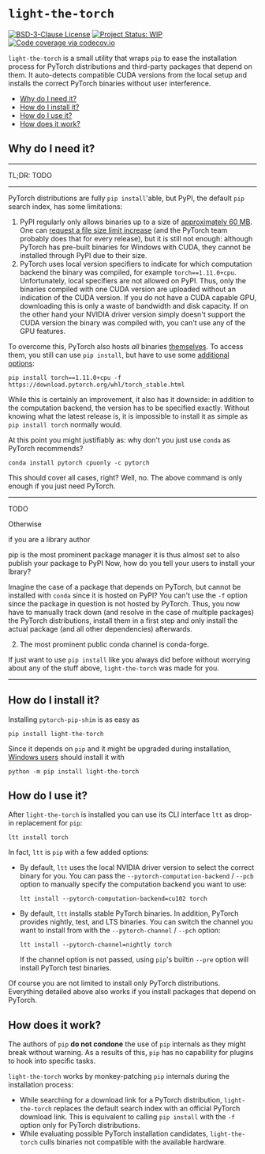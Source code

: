 # `light-the-torch`

[![BSD-3-Clause License](https://img.shields.io/github/license/pmeier/light-the-torch)](https://opensource.org/licenses/BSD-3-Clause)
[![Project Status: WIP](https://www.repostatus.org/badges/latest/wip.svg)](https://www.repostatus.org/#wip)
[![Code coverage via codecov.io](https://codecov.io/gh/pmeier/light-the-torch/branch/main/graph/badge.svg)](https://codecov.io/gh/pmeier/light-the-torch)

`light-the-torch` is a small utility that wraps `pip` to ease the installation process
for PyTorch distributions and third-party packages that depend on them. It auto-detects
compatible CUDA versions from the local setup and installs the correct PyTorch binaries
without user interference.

- [Why do I need it?](#why-do-i-need-it)
- [How do I install it?](#how-do-i-install-it)
- [How do I use it?](#how-do-i-use-it)
- [How does it work?](#how-does-it-work)

## Why do I need it?

---

TL;DR: TODO

---

PyTorch distributions are fully `pip install`'able, but PyPI, the default `pip` search
index, has some limitations:

1. PyPI regularly only allows binaries up to a size of
   [approximately 60 MB](https://github.com/pypa/packaging-problems/issues/86). One can
   [request a file size limit increase](https://pypi.org/help/#file-size-limit) (and the
   PyTorch team probably does that for every release), but it is still not enough:
   although PyTorch has pre-built binaries for Windows with CUDA, they cannot be
   installed through PyPI due to their size.
2. PyTorch uses local version specifiers to indicate for which computation backend the
   binary was compiled, for example `torch==1.11.0+cpu`. Unfortunately, local specifiers
   are not allowed on PyPI. Thus, only the binaries compiled with one CUDA version are
   uploaded without an indication of the CUDA version. If you do not have a CUDA capable
   GPU, downloading this is only a waste of bandwidth and disk capacity. If on the other
   hand your NVIDIA driver version simply doesn't support the CUDA version the binary
   was compiled with, you can't use any of the GPU features.

To overcome this, PyTorch also hosts _all_ binaries
[themselves](https://download.pytorch.org/whl/torch_stable.html). To access them, you
still can use `pip install`, but have to use some
[additional options](https://pytorch.org/get-started/locally/):

```shell
pip install torch==1.11.0+cpu -f https://download.pytorch.org/whl/torch_stable.html
```

While this is certainly an improvement, it also has it downside: in addition to the
computation backend, the version has to be specified exactly. Without knowing what the
latest release is, it is impossible to install it as simple as `pip install torch`
normally would.

At this point you might justifiably as: why don't you just use `conda` as PyTorch
recommends?

```shell
conda install pytorch cpuonly -c pytorch
```

This should cover all cases, right? Well, no. The above command is only enough if you
just need PyTorch.

---

TODO

Otherwise

if you are a library author

pip is the most prominent package manager it is thus almost set to also publish your
package to PyPI Now, how do you tell your users to install your lbrary?

Imagine the case of a package that depends on PyTorch, but cannot be installed with
`conda` since it is hosted on PyPI? You can't use the `-f` option since the package in
question is not hosted by PyTorch. Thus, you now have to manually track down (and
resolve in the case of multiple packages) the PyTorch distributions, install them in a
first step and only install the actual package (and all other dependencies) afterwards.

2. The most prominent public conda channel is conda-forge.

If just want to use `pip install` like you always did before without worrying about any
of the stuff above, `light-the-torch` was made for you.

---

## How do I install it?

Installing `pytorch-pip-shim` is as easy as

```shell
pip install light-the-torch
```

Since it depends on `pip` and it might be upgraded during installation,
[Windows users](https://pip.pypa.io/en/stable/installing/#upgrading-pip) should install
it with

```shell
python -m pip install light-the-torch
```

## How do I use it?

After `light-the-torch` is installed you can use its CLI interface `ltt` as drop-in
replacement for `pip`:

```shell
ltt install torch
```

In fact, `ltt` is `pip` with a few added options:

- By default, `ltt` uses the local NVIDIA driver version to select the correct binary
  for you. You can pass the `--pytorch-computation-backend` / `--pcb` option to manually
  specify the computation backend you want to use:

  ```shell
  ltt install --pytorch-computation-backend=cu102 torch
  ```

- By default, `ltt` installs stable PyTorch binaries. In addition, PyTorch provides
  nightly, test, and LTS binaries. You can switch the channel you want to install from
  with the `--pytorch-channel` / `--pch` option:

  ```shell
  ltt install --pytorch-channel=nightly torch
  ```

  If the channel option is not passed, using `pip`'s builtin `--pre` option will install
  PyTorch test binaries.

Of course you are not limited to install only PyTorch distributions. Everything detailed
above also works if you install packages that depend on PyTorch.

## How does it work?

The authors of `pip` **do not condone** the use of `pip` internals as they might break
without warning. As a results of this, `pip` has no capability for plugins to hook into
specific tasks.

`light-the-torch` works by monkey-patching `pip` internals during the installation
process:

- While searching for a download link for a PyTorch distribution, `light-the-torch`
  replaces the default search index with an official PyTorch download link. This is
  equivalent to calling `pip install` with the `-f` option only for PyTorch
  distributions.
- While evaluating possible PyTorch installation candidates, `light-the-torch` culls
  binaries not compatible with the available hardware.
